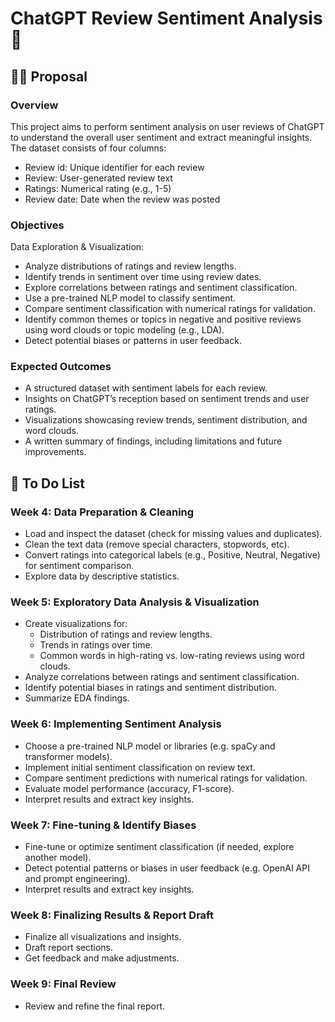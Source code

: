 # ChatGPT Review Sentiment Analysis 🤖

## ✍🏻 Proposal 
### Overview
This project aims to perform sentiment analysis on user reviews of ChatGPT to understand the overall user sentiment and extract meaningful insights. The dataset consists of four columns:
* Review id: Unique identifier for each review
* Review: User-generated review text
* Ratings: Numerical rating (e.g., 1-5)
* Review date: Date when the review was posted

### Objectives
Data Exploration & Visualization:
* Analyze distributions of ratings and review lengths.
* Identify trends in sentiment over time using review dates.
* Explore correlations between ratings and sentiment classification.
* Use a pre-trained NLP model to classify sentiment.
* Compare sentiment classification with numerical ratings for validation.
* Identify common themes or topics in negative and positive reviews using word clouds or topic modeling (e.g., LDA).
* Detect potential biases or patterns in user feedback.

### Expected Outcomes
* A structured dataset with sentiment labels for each review.
* Insights on ChatGPT’s reception based on sentiment trends and user ratings.
* Visualizations showcasing review trends, sentiment distribution, and word clouds.
* A written summary of findings, including limitations and future improvements.



## 🎯 To Do List
### Week 4: Data Preparation & Cleaning
* Load and inspect the dataset (check for missing values and duplicates).
* Clean the text data (remove special characters, stopwords, etc).
* Convert ratings into categorical labels (e.g., Positive, Neutral, Negative) for sentiment comparison.
* Explore data by descriptive statistics.

### Week 5: Exploratory Data Analysis  & Visualization
* Create visualizations for:
    * Distribution of ratings and review lengths.
    * Trends in ratings over time.
    * Common words in high-rating vs. low-rating reviews using word clouds.
* Analyze correlations between ratings and sentiment classification.
* Identify potential biases in ratings and sentiment distribution.
* Summarize EDA findings.

### Week 6: Implementing Sentiment Analysis
* Choose a pre-trained NLP model or libraries (e.g. spaCy and transformer models).
* Implement initial sentiment classification on review text.
* Compare sentiment predictions with numerical ratings for validation.
* Evaluate model performance (accuracy, F1-score).
* Interpret results and extract key insights.

### Week 7:  Fine-tuning & Identify Biases
* Fine-tune or optimize sentiment classification (if needed, explore another model).
* Detect potential patterns or biases in user feedback (e.g. OpenAI API and prompt engineering).
* Interpret results and extract key insights.

### Week 8: Finalizing Results & Report Draft
* Finalize all visualizations and insights.
* Draft report sections.
* Get feedback and make adjustments.

### Week 9: Final Review 
* Review and refine the final report.
